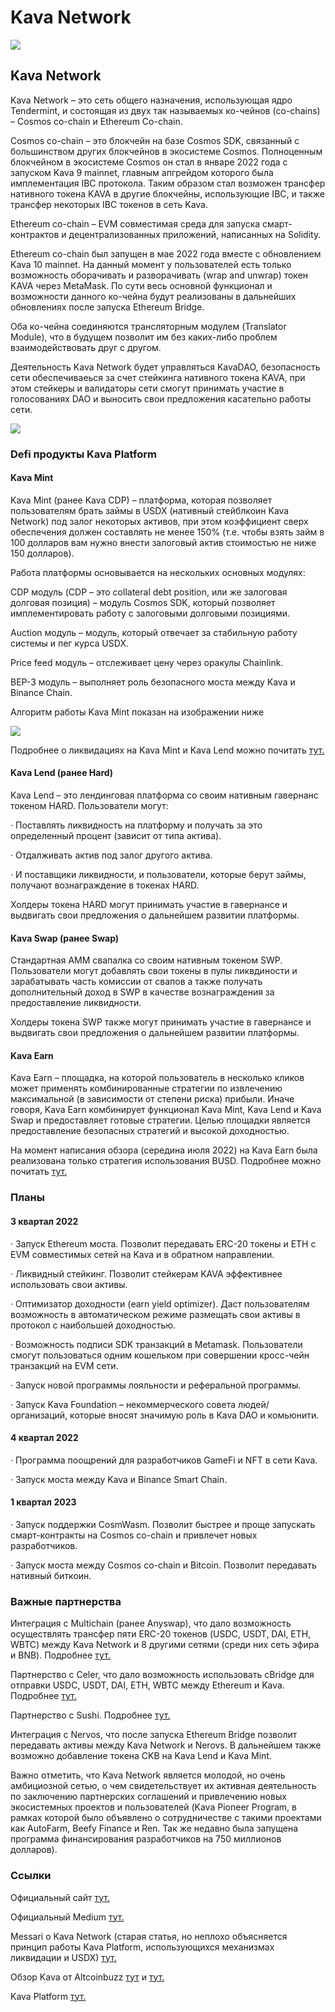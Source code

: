 # Kava Network

![](https://img1.teletype.in/files/c4/79/c4791d3a-8d81-444c-a41e-5513070c0cb5.png)

## Kava Network <a href="#kheu" id="kheu"></a>

Kava Network – это сеть общего назначения, использующая ядро Tendermint, и состоящая из двух так называемых ко-чейнов (co-chains) – Cosmos co-chain и Ethereum Co-chain.

Cosmos co-chain – это блокчейн на базе Cosmos SDK, связанный с большинством других блокчейнов в экосистеме Cosmos. Полноценным блокчейном в экосистеме Cosmos он стал в январе 2022 года с запуском Kava 9 mainnet, главным апгрейдом которого была имплементация IBC протокола. Таким образом стал возможен трансфер нативного токена KAVA в другие блокчейны, использующие IBC, и также трансфер некоторых IBC токенов в сеть Kava.

Ethereum co-chain – EVM совместимая среда для запуска смарт-контрактов и децентрализованных приложений, написанных на Solidity.

Ethereum co-chain был запущен в мае 2022 года вместе с обновлением Kava 10 mainnet. На данный момент у пользователей есть только возможность оборачивать и разворачивать (wrap and unwrap) токен KAVA через MetaMask. По сути весь основной функционал и возможности данного ко-чейна будут реализованы в дальнейших обновлениях после запуска Ethereum Bridge.

Оба ко-чейна соединяются трансляторным модулем (Translator Module), что в будущем позволит им без каких-либо проблем взаимодействовать друг с другом.

Деятельность Kava Network будет управляться KavaDAO, безопасность сети обеспечиваеься за счет стейкинга нативного токена KAVA, при этом стейкеры и валидаторы сети смогут принимать участие в голосованиях DAO и выносить свои предложения касательно работы сети.

![](https://telegra.ph/file/84439a459c4679b6c1559.png)

### **Defi продукты Kava Platform**

#### **Kava Mint**

Kava Mint (ранее Kava CDP) – платформа, которая позволяет пользователям брать займы в USDX (нативный стейблкоин Kava Network) под залог некоторых активов, при этом коэффициент сверх обеспечения должен составлять не менее 150% (т.е. чтобы взять займ в 100 долларов вам нужно внести залоговый актив стоимостью не ниже 150 долларов).

Работа платформы основывается на нескольких основных модулях:

CDP модуль (CDP – это collateral debt position, или же залоговая долговая позиция) – модуль Cosmos SDK, который позволяет имплементировать работу с залоговыми долговыми позициями.

Auction модуль – модуль, который отвечает за стабильную работу системы и пег курса USDX.

Price feed модуль – отслеживает цену через оракулы Chainlink.

BEP-3 модуль – выполняет роль безопасного моста между Kava и Binance Chain.

Алгоритм работы Kava Mint показан на изображении ниже

![](https://telegra.ph/file/a59fd5a891ec31dfc07f0.png)

Подробнее о ликвидациях на Kava Mint и Kava Lend можно почитать [тут.](https://medium.com/kava-labs/liquidation-on-kava-and-hard-f5122d9fac58)

#### **Kava Lend (ранее Hard)**

Kava Lend – это лендинговая платформа со своим нативным гавернанс токеном HARD. Пользователи могут:

· Поставлять ликвидность на платформу и получать за это определенный процент (зависит от типа актива).

· Отдалживать актив под залог другого актива.

· И поставщики ликвидности, и пользователи, которые берут займы, получают вознаграждение в токенах HARD.

Холдеры токена HARD могут принимать участие в гавернансе и выдвигать свои предложения о дальнейшем развитии платформы.

#### **Kava Swap (ранее Swap)**

Стандартная AMM свапалка со своим нативным токеном SWP. Пользователи могут добавлять свои токены в пулы ликвдиности и зарабатывать часть комиссии от свапов а также получать дополнительный доход в SWP в качестве вознаграждения за предоставление ликвидности.

Холдеры токена SWP также могут принимать участие в гавернансе и выдвигать свои предложения о дальнейшем развитии платформы.

#### **Kava Earn**

Kava Earn – площадка, на которой пользователь в несколько кликов может применять комбинированные стратегии по извлечению максимальной (в зависимости от степени риска) прибыли. Иначе говоря, Kava Earn комбинирует функционал Kava Mint, Kava Lend и Kava Swap и предоставляет готовые стратегии. Целью площадки является предоставление безопасных стратегий и высокой доходностью.

На момент написания обзора (середина июля 2022) на Kava Earn была реализована только стратегия использования BUSD. Подробнее можно почитать [тут.](https://medium.com/kava-labs/introducing-kava-earn-816078fb4ca)

### **Планы**

#### **3 квартал 2022**

· Запуск Ethereum моста. Позволит передавать ERC-20 токены и ETH с EVM совместимых сетей на Kava и в обратном направлении.

· Ликвидный стейкинг. Позволит стейкерам KAVA эффективнее использовать свои активы.

· Оптимизатор доходности (earn yield optimizer). Даст пользователям возможность в автоматическом режиме размещать свои активы в протокол с наибольшей доходностью.

· Возможность подписи SDK транзакций в Metamask. Пользователи смогут пользоваться одним кошельком при совершении кросс-чейн транзакций на EVM сети.

· Запуск новой программы лояльности и реферальной программы.

· Запуск Kava Foundation – некоммерческого совета людей/организаций, которые вносят значимую роль в Kava DAO и комьюнити.

#### **4 квартал 2022**

· Программа поощрений для разработчиков GameFi и NFT в сети Kava.

· Запуск моста между Kava и Binance Smart Chain.

#### **1 квартал 2023**

· Запуск поддержки CosmWasm. Позволит быстрее и проще запускать смарт-контракты на Cosmos co-chain и привлечет новых разработчиков.

· Запуск моста между Cosmos co-chain и Bitcoin. Позволит передавать нативный биткоин.

### **Важные партнерства**

Интеграция с Multichain (ранее Anyswap), что дало возможность осуществлять трансфер пяти ERC-20 токенов (USDC, USDT, DAI, ETH, WBTC) между Kava Network и 8 другими сетями (среди них сеть эфира и BNB). Подробнее [тут.](https://medium.com/multichainorg/multichain-integrates-with-kava-network-448b7a37d184)

Партнерство с Celer, что дало возможность использовать cBridge для отправки USDC, USDT, DAI, ETH, WBTC между Ethereum и Kava. Подробнее [тут.](https://medium.com/kava-labs/kava-partners-with-celer-cbridge-to-enable-cross-chain-asset-transfers-3f75efbaed3c)

Партнерство с Sushi. Подробнее [тут.](https://medium.com/kava-labs/sushi-joins-the-kava-rise-program-with-a-combined-14m-allocation-5fd544defbdc)

Интеграция с Nervos, что после запуска Ethereum Bridge позволит передавать активы между Kava Network и Nerovs. В дальнейшем также возможно добавление токена CKB на Kava Lend и Kava Mint.

Важно отметить, что Kava Network является молодой, но очень амбициозной сетью, о чем свидетельствует их активная деятельность по заключению партнерских соглашений и привлечению новых экосистемных проектов и пользователей (Kava Pioneer Program, в рамках которой было объявлено о сотрудничестве с такими проектами как AutoFarm, Beefy Finance и Ren. Так же недавно была запущена программа финансирования разработчиков на 750 миллионов долларов).

### **Ссылки**

Официальный сайт [тут.](https://www.kava.io/)

Официальный Medium [тут.](https://medium.com/kava-labs/latest)

Messari о Kava Network (старая статья, но неплохо объясняется принцип работы Kava Platform, использующихся механизмах ликвидации и USDX) [тут.](https://messari.io/article/can-kava-become-a-leading-financial-services-provider-in-defi)

Обзор Kava от Altcoinbuzz [тут](https://www.altcoinbuzz.io/reviews/altcoin-projects/kava-what-the-new-rebranding-means-to-the-protocol/) и [тут.](https://www.altcoinbuzz.io/cryptocurrency-news/partnerships/kava-protocol-expanding-the-boundary-of-defi/)

Kava Platform [тут.](https://app.kava.io/home)

